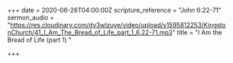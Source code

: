+++
date = 2020-06-28T04:00:00Z
scripture_reference = "John 6:22-71"
sermon_audio = "https://res.cloudinary.com/dy3wlzuye/video/upload/v1595812253/KingstonChurch/41_I_Am_The_Bread_of_Life_part_1_6.22-71.mp3"
title = "I Am the Bread of Life (part 1) "

+++
